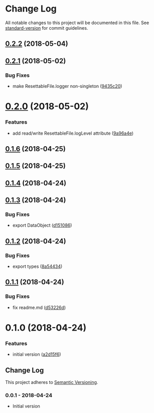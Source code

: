 # Change Log

All notable changes to this project will be documented in this file. See [standard-version](https://github.com/conventional-changelog/standard-version) for commit guidelines.

<a name="0.2.2"></a>

## [0.2.2](https://github.com/ozum/resettable-file/compare/v0.2.1...v0.2.2) (2018-05-04)

<a name="0.2.1"></a>

## [0.2.1](https://github.com/ozum/resettable-file/compare/v0.2.0...v0.2.1) (2018-05-02)

### Bug Fixes

* make ResettableFile.logger non-singleton ([9435c20](https://github.com/ozum/resettable-file/commit/9435c20))

<a name="0.2.0"></a>

# [0.2.0](https://github.com/ozum/resettable-file/compare/v0.1.6...v0.2.0) (2018-05-02)

### Features

* add read/write ResettableFile.logLevel attribute ([9a96a4e](https://github.com/ozum/resettable-file/commit/9a96a4e))

<a name="0.1.6"></a>

## [0.1.6](https://github.com/ozum/resettable-file/compare/v0.1.5...v0.1.6) (2018-04-25)

<a name="0.1.5"></a>

## [0.1.5](https://github.com/ozum/resettable-file/compare/v0.1.4...v0.1.5) (2018-04-25)

<a name="0.1.4"></a>

## [0.1.4](https://github.com/ozum/resettable-file/compare/v0.1.3...v0.1.4) (2018-04-24)

<a name="0.1.3"></a>

## [0.1.3](https://github.com/ozum/resettable-file/compare/v0.1.2...v0.1.3) (2018-04-24)

### Bug Fixes

* export DataObject ([d151086](https://github.com/ozum/resettable-file/commit/d151086))

<a name="0.1.2"></a>

## [0.1.2](https://github.com/ozum/resettable-file/compare/v0.1.1...v0.1.2) (2018-04-24)

### Bug Fixes

* export types ([8a54434](https://github.com/ozum/resettable-file/commit/8a54434))

<a name="0.1.1"></a>

## [0.1.1](https://github.com/ozum/resettable-file/compare/v0.1.0...v0.1.1) (2018-04-24)

### Bug Fixes

* fix readme.md ([d53226d](https://github.com/ozum/resettable-file/commit/d53226d))

<a name="0.1.0"></a>

# 0.1.0 (2018-04-24)

### Features

* initial version ([a2d15f6](https://github.com/ozum/resettable-file/commit/a2d15f6))

<!-- Titles: Added, Changed, Deprecated, Removed, Fixed, Security -->

## Change Log

This project adheres to [Semantic Versioning](http://semver.org/).

### 0.0.1 - 2018-04-24

* Initial version
